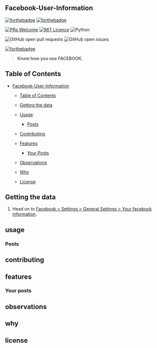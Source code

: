 ## Facebook-User-Information


[![forthebadge](http://forthebadge.com/images/badges/made-with-python.svg)](http://forthebadge.com) [![forthebadge](https://forthebadge.com/images/badges/for-you.svg)](https://forthebadge.com)


[![PRs Welcome](https://img.shields.io/badge/PRs-welcome-brightgreen.svg?style=shields)](http://makeapullrequest.com) [![MIT Licence](https://badges.frapsoft.com/os/mit/mit.png?v=103)](https://opensource.org/licenses/mit-license.php) ![Python](https://img.shields.io/badge/python-3.6-blue.svg)


![GitHub open pull requests](https://img.shields.io/github/issues-pr/ujjaldas132/facebook-User-Information.svg) 
![GitHub open issues](https://img.shields.io/github/issues/ujjaldas132/facebook-User-Information.svg)



[![forthebadge](https://forthebadge.com/images/badges/check-it-out.svg)](https://forthebadge.com)


> **Know how you use FACEBOOK.**



## Table of Contents

- [Facebook-User-Information](#Facebook-User-Information)
  - [Table of Contents](#table-of-contents)
  - [Getting the data](#getting-the-data)
  - [Usage](#usage)
    - [Posts](#Posts)
    
  - [Contributing](#contributing)
  - [Features](#features)
    - [Your Posts](#Your-posts)
  - [Observations](#observations)
  - [Why](#why)
  - [License](#license)

## Getting the data

1. Head on to [Facebook > Settings > General Settings > Your facebook information](https://www.facebook.com/settings?tab=your_facebook_informations).

  ## usage
  ### Posts
    
  ## contributing
 ## features
 ### Your posts
 ## observations
 ## why
 ## license
